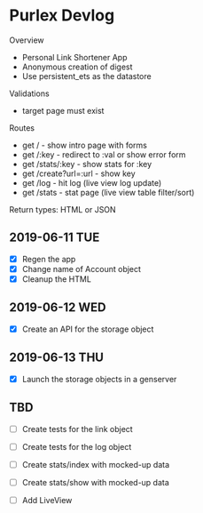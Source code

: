 # Purlex Devlog

Overview
- Personal Link Shortener App
- Anonymous creation of digest
- Use persistent_ets as the datastore

Validations
- target page must exist

Routes
- get /                - show intro page with forms
- get /:key            - redirect to :val or show error form
- get /stats/:key      - show stats for :key
- get /create?url=:url - show key
- get /log             - hit log (live view log update)
- get /stats           - stat page (live view table filter/sort)

Return types: HTML or JSON

## 2019-06-11 TUE

- [x] Regen the app
- [x] Change name of Account object
- [x] Cleanup the HTML

## 2019-06-12 WED

- [x] Create an API for the storage object

## 2019-06-13 THU

- [x] Launch the storage objects in a genserver

## TBD

- [ ] Create tests for the link object
- [ ] Create tests for the log object

- [ ] Create stats/index with mocked-up data
- [ ] Create stats/show with mocked-up data

- [ ] Add LiveView

